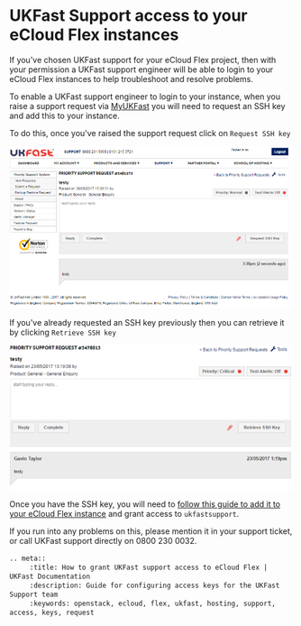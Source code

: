 # UKFast Support access to your eCloud Flex instances

If you've chosen UKFast support for your eCloud Flex project, then with your permission a UKFast support engineer will be able to login to your eCloud Flex instances to help troubleshoot and resolve problems.

To enable a UKFast support engineer to login to your instance, when you raise a support request via [MyUKFast](https://my.ukfast.co.uk/pss/create) you will need to request an SSH key and add this to your instance.

To do this, once you've raised the support request click on `Request SSH key`

![requestssh](../files/requestssh.png)

If you've already requested an SSH key previously then you can retrieve it by clicking `Retrieve SSH key`

![retrievessh](../files/retrievessh.png)

Once you have the SSH key, you will need to [follow this guide to add it to your eCloud Flex instance](https://docs.ukfast.co.uk/cloud/flex/general/sshkey.html) and grant access to `ukfastsupport`.

If you run into any problems on this, please mention it in your support ticket, or call UKFast support directly on 0800 230 0032.

```eval_rst
.. meta::
     :title: How to grant UKFast support access to eCloud Flex | UKFast Documentation
     :description: Guide for configuring access keys for the UKFast Support team
     :keywords: openstack, ecloud, flex, ukfast, hosting, support, access, keys, request
```
